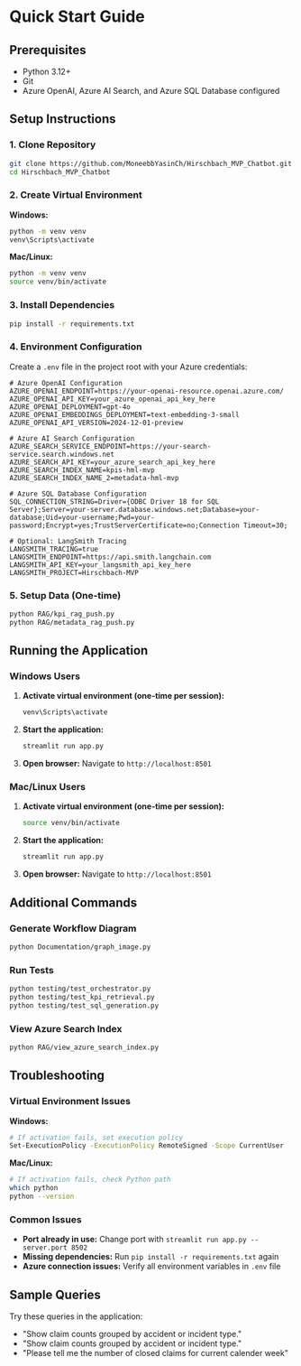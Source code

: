 # Quick Start Guide

## Prerequisites
- Python 3.12+
- Git
- Azure OpenAI, Azure AI Search, and Azure SQL Database configured

## Setup Instructions

### 1. Clone Repository
```bash
git clone https://github.com/MoneebbYasinCh/Hirschbach_MVP_Chatbot.git
cd Hirschbach_MVP_Chatbot
```

### 2. Create Virtual Environment

**Windows:**
```bash
python -m venv venv
venv\Scripts\activate
```

**Mac/Linux:**
```bash
python -m venv venv
source venv/bin/activate
```

### 3. Install Dependencies
```bash
pip install -r requirements.txt
```

### 4. Environment Configuration
Create a `.env` file in the project root with your Azure credentials:

```env
# Azure OpenAI Configuration
AZURE_OPENAI_ENDPOINT=https://your-openai-resource.openai.azure.com/
AZURE_OPENAI_API_KEY=your_azure_openai_api_key_here
AZURE_OPENAI_DEPLOYMENT=gpt-4o
AZURE_OPENAI_EMBEDDINGS_DEPLOYMENT=text-embedding-3-small
AZURE_OPENAI_API_VERSION=2024-12-01-preview

# Azure AI Search Configuration
AZURE_SEARCH_SERVICE_ENDPOINT=https://your-search-service.search.windows.net
AZURE_SEARCH_API_KEY=your_azure_search_api_key_here
AZURE_SEARCH_INDEX_NAME=kpis-hml-mvp
AZURE_SEARCH_INDEX_NAME_2=metadata-hml-mvp

# Azure SQL Database Configuration
SQL_CONNECTION_STRING=Driver={ODBC Driver 18 for SQL Server};Server=your-server.database.windows.net;Database=your-database;Uid=your-username;Pwd=your-password;Encrypt=yes;TrustServerCertificate=no;Connection Timeout=30;

# Optional: LangSmith Tracing
LANGSMITH_TRACING=true
LANGSMITH_ENDPOINT=https://api.smith.langchain.com
LANGSMITH_API_KEY=your_langsmith_api_key_here
LANGSMITH_PROJECT=Hirschbach-MVP
```

### 5. Setup Data (One-time)
```bash
python RAG/kpi_rag_push.py
python RAG/metadata_rag_push.py
```

## Running the Application

### Windows Users
1. **Activate virtual environment (one-time per session):**
   ```bash
   venv\Scripts\activate
   ```

2. **Start the application:**
   ```bash
   streamlit run app.py
   ```

3. **Open browser:** Navigate to `http://localhost:8501`

### Mac/Linux Users
1. **Activate virtual environment (one-time per session):**
   ```bash
   source venv/bin/activate
   ```

2. **Start the application:**
   ```bash
   streamlit run app.py
   ```

3. **Open browser:** Navigate to `http://localhost:8501`

## Additional Commands

### Generate Workflow Diagram
```bash
python Documentation/graph_image.py
```

### Run Tests
```bash
python testing/test_orchestrator.py
python testing/test_kpi_retrieval.py
python testing/test_sql_generation.py
```

### View Azure Search Index
```bash
python RAG/view_azure_search_index.py
```

## Troubleshooting

### Virtual Environment Issues
**Windows:**
```bash
# If activation fails, set execution policy
Set-ExecutionPolicy -ExecutionPolicy RemoteSigned -Scope CurrentUser
```

**Mac/Linux:**
```bash
# If activation fails, check Python path
which python
python --version
```

### Common Issues
- **Port already in use:** Change port with `streamlit run app.py --server.port 8502`
- **Missing dependencies:** Run `pip install -r requirements.txt` again
- **Azure connection issues:** Verify all environment variables in `.env` file

## Sample Queries
Try these queries in the application:
- "Show claim counts grouped by accident or incident type."
- "Show claim counts grouped by accident or incident type."
- "Please tell me the number of closed claims for current calender week"

